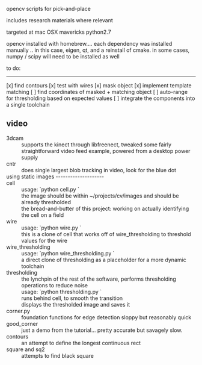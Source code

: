 opencv scripts for pick-and-place

includes research materials where relevant

targeted at mac OSX mavericks python2.7

opencv installed with homebrew.... each dependency was installed manually .. in this case, eigen, qt, and  a reinstall of cmake.  in some cases, numpy / scipy will need to be installed as well

to do:
___________________

[x] find contours
[x] test with wires
[x] mask object
[x] implement template matching
[ ] find  coordinates of masked + matching object
[ ] auto-range for thresholding based on expected values
[ ] integrate the components into a single toolchain


video
--------------------
<dl>
<dt>3dcam</dt>
<dd>supports the kinect through libfreenect, tweaked some fairly straightforward video feed example, powered from a desktop power supply</dd>
<dt>cntr</dt>
<dd>does single largest blob tracking in video, look for the blue dot </dd>
using static images
--------------------
<dt> cell</dt>
<dd>usage: `python cell.py <image.jpg>`</dd>
<dd>the image should be within ~/projects/cv/images and should be already thresholded</dd>
<dd>the bread-and-butter of this project: working on actually identifying the cell on a field</dd>
<dt> wire </dt>
  <dd>usage: `python wire.py <image.jpg>`</dd>
  <dd>this is a clone of cell that works off of wire_thresholding to threshold values for the wire</dd>
<dt> wire_thresholding</dt>
<dd>usage: `python wire_thresholding.py <img.jpg>` </dd>
<dd>a direct clone of thresholding as a placeholder for a more dynamic toolchain</dd>
<dt>thresholding</dt>
<dd>the lynchpin of the rest of the software, performs thresholding operations to reduce noise</dd>
<dd>usage: `python thresholding.py <img.jpg>` </dd>
<dd>runs behind cell, to smooth the transition </dd>
<dd>displays the thresholded image and saves it</dd>
<dt>corner.py</dt>
<dd>foundation functions for edge detection sloppy but reasonably quick</dd>
<dt>good_corner</dt>
<dd>just a demo from the tutorial... pretty accurate but savagely slow.</dd>
<dt>contours</dt>
<dd>an attempt to define the longest continuous rect</dd>
<dt>square and sq2</dt>
<dd>attempts to find black square</dd>